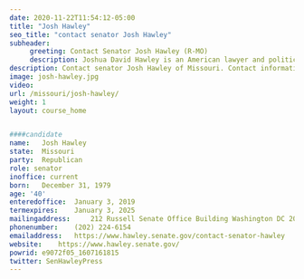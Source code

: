 ```yaml
---
date: 2020-11-22T11:54:12-05:00
title: "Josh Hawley"
seo_title: "contact senator Josh Hawley"
subheader:
     greeting: Contact Senator Josh Hawley (R-MO)
     description: Joshua David Hawley is an American lawyer and politician serving as the junior U.S. Senator from Missouri. A member of the Republican Party, Hawley served as the 42nd Missouri Attorney General from 2017 to 2019, before defeating two-term Democratic incumbent Senator Claire McCaskill in the 2018 election. 
description: Contact senator Josh Hawley of Missouri. Contact information for Josh Hawley includes email address, phone number, and mailing address. 
image: josh-hawley.jpg
video: 
url: /missouri/josh-hawley/
weight: 1
layout: course_home


####candidate
name:	Josh Hawley
state:	Missouri
party:	Republican
role: senator
inoffice: current
born:	December 31, 1979 
age: '40'
enteredoffice:	January 3, 2019
termexpires:	January 3, 2025
mailingaddress:		212 Russell Senate Office Building Washington DC 20510
phonenumber:	(202) 224-6154
emailaddress:	https://www.hawley.senate.gov/contact-senator-hawley
website:	https://www.hawley.senate.gov/
powrid: e9072f05_1607161815
twitter: SenHawleyPress
---
```


